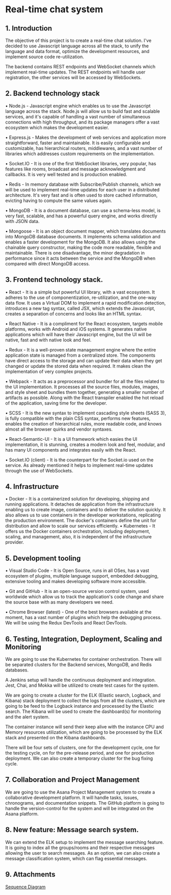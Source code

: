 # Real-time chat system

## 1. Introduction 

The objective of this project is to create a real-time chat solution. I've decided to use Javascript language across all the stack, to unify the language and data format, optimize the development resources, and implement source code re-utilization.

The backend contains REST endpoints and WebSocket channels which implement real-time updates. The REST endpoints will handle user registration, the other services will be accessed by WebSockets. 

## 2. Backend technology stack

• Node.js - Javascript engine which enables us to use the Javascript language across the stack. Node.js will allow us to build fast and scalable services, and it's capable of handling a vast number of simultaneous connections with high throughput, and its package managers offer a vast ecosystem which makes the development easier.

• Express.js - Makes the development of web services and application more straightforward, faster and maintainable. It is easily configurable and customizable, has hierarchical routers, middlewares, and a vast number of libraries which addresses custom requirements on the implementation.

• Socket.IO - It is one of the first WebSocket libraries, very popular, has features like rooms, broadcast and message acknowledgment and callbacks. It is very well tested and is production enabled.

• Redis - In memory database with Subscribe/Publish channels, which we will be used to implement real-time updates for each user in a distributed architecture. It's very fast and is often used to store cached information, evicting having to compute the same values again.

• MongoDB - It is a document database, can use a schema-less model, is very fast, scalable, and has a powerful query engine, and works directly with JSON data.

• Mongoose - It is an object document mapper, which translates documents into MongoDB database documents. It implements schema validation and enables a faster development for the MongoDB. It also allows using the chainable query constructor, making the code more readable, flexible and maintainable. There is one disadvantage, the minor degradation in performance since it acts between the service and the MongoDB when compared with direct MongoDB access.

## 3. Frontend technology stack.

• React - It is a simple but powerful UI library, with a vast ecosystem. It adheres to the use of componentization, re-utilization, and the one-way data flow. It uses a Virtual DOM to implement a rapid modification detection, introduces a new tag syntax, called JSX, which extends the Javascript, creates a separation of concerns and looks like an HTML syntax.

• React Native - It is a compliment for the React ecosystem, targets mobile platforms, works with Android and iOS systems. It generates native applications which will have their Javascript engine, but the UI will be native, fast and with native look and feel.

• Redux - It is a well-proven state management engine where the entire application state is managed from a centralized store. The components have direct access to the storage and can update their data when they get changed or update the stored data when required. It makes clean the implementation of very complex projects.

• Webpack - It acts as a preprocessor and bundler for all the files related to the UI implementation. It processes all the source files, modules, images, and style sheet and bundles them together, generating a smaller number of artifacts as possible. Along with the React transpiler enabled the hot reload of the application, saving time for the developer.

• SCSS - It is the new syntax to implement cascading style sheets (SASS 3), is fully compatible with the plain CSS syntax, performs new features, enables the creation of hierarchical rules, more readable code, and knows almost all the browser quirks and vendor syntaxes.

• React-Semantic-UI - It is a UI framework which easies the UI implementation, it is stunning, creates a modern look and feel, modular,  and has many UI components and integrates easily with the React.

• Socket.IO (client) - It is the counterpart for the Socket.io used on the service. As already mentioned it helps to implement real-time updates through the use of WebSockets.

## 4. Infrastructure

• Docker - It is a containerized solution for developing, shipping and running applications. It detaches de application from the infrastructure enabling us to create image, containers and to deliver the solution quickly. It also allows us to use containers in the developer workstations, replicating the production environment. The docker's containers define the unit for distribution and allow to scale our services efficiently.
• Kubernetes - It offers us the Docker containers orchestration, including deployment, scaling, and management, also,  it is independent of the infrastructure provider.

## 5. Development tooling

• Visual Studio Code - It is Open Source, runs in all OSes, has a vast ecosystem of plugins, multiple language support, embedded debugging, extensive tooling and makes developing software more accessible. 

• Git and GitHub - It is an open-source version control system, used worldwide which allow us to track the application's code change and share the source base with as many developers we need.

• Chrome Browser (latest) - One of the best browsers available at the moment, has a vast number of plugins which help the debugging process. We will be using the Redux DevTools and React DevTools.

## 6.  Testing, Integration, Deployment, Scaling and Monitoring

We are going to use the Kubernetes for container orchestration. There will be separated clusters for the Backend services, MongoDB, and Redis databases.

A Jenkins setup will handle the continuous deployment and integration. Jest, Chai, and Mokka will be utilized to create test cases for the system.

We are going to create a cluster for the ELK (Elastic search, Logback, and Kibana) stack deployment to collect the logs from all the clusters, which are going to be feed to the Logback instance and processed by the Elastic search. The Kibana will be used to create the dashboard(s) for monitoring and the alert system.

The container instance will send their keep alive with the instance CPU and Memory resources utilization, which are going to be processed by the ELK stack and presented on the Kibana dashboards.

There will be four sets of clusters, one for the development cycle, one for the testing cycle, on for the pre-release period, and one for production deployment. We can also create a temporary cluster for the bug fixing cycle.

## 7. Collaboration and Project Management

We are going to use the Asana Project Management system to create a collaborative development platform. It will handle tasks, issues, chronograms, and documentation snippets. 
The GitHub platform is going to handle the version-control for the system and will be integrated on the Asana platform.

## 8. New feature: Message search system.

We can extend the ELK setup to implement the message searching feature. It is going to index all the groups/rooms and their respective messages allowing the user to search messages.
As an option, we can also create a message classification system, which can flag essential messages.

## 9. Attachments

  [Sequence Diagram](./Sequence_diagram.pdf)











	
		
	
		
	
